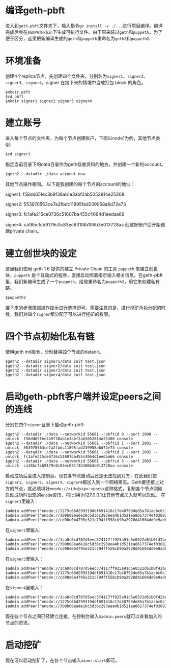 # 编译geth-pbft
进入到`geth-pbft`文件夹下，输入指令`go install -v ./...`进行项目编译。编译完成后会在`$GOPATH/bin`下生成可执行文件。由于原来装过`geth`和`puppeth`，为了便于区分，这里把新编译生成的`geth`和`puppeth`重命名为`geth2`和`puppeth2`.
# 环境准备
创建4个replica节点。先创建四个文件夹，分别名为`signer1`、`signer2`、`signer3`、`signer4`，signer 在接下來的情境中当成打包 block 的角色。
```
$mkdir pbft
$cd pbft
$mkdir signer1 signer2 signer3 signer4
```
# 建立账号
进入每个节点的文件夹，为每个节点创建账户，下面以node1为例，其他节点类似:
```
$cd signer1
```
指定当前目录下的data目录作为geth存放资料的地方，并创建一个新的account。
```
$geth2 --datadir ./data account new
```
其他节点操作相同。
以下是我创建的每个节点的account的地址：

signer1: f58dd65fec3b9f38ab1e3abf2ab5052814e25308

signer2: 553970563ce7a2fbdc11895fad239958a6d72e73

signer3: fc1afe215ce0736c51607ba455c4064d1eedaa66

signer4: ca18bcfcb9179c0c83ec631f4b106b3e013728aa
创建好账户后开始创建private chain。
# 建立创世块的设定
这里我们使用 geth 1.6 提供的建立 Private Chain 的工具 `puppeth` 来建立创世块，`puppeth` 是个互动式的程序，直接启动照着指示输入相关信息。在geth-pbft里，我们新编译生成了一个`puppeth`，给他重命名为`puppeth2`，用它来创建私有链。
```
$puppeth2
```
接下来的步骤按照操作提示进行选择即可，需要注意的是，进行挖矿角色分配的时候，我们对四个`signer`都分配了可以进行挖矿的权限。
# 四个节点初始化私有链
使用geth init指令，分别替换四个节点的datadir。
```
$geth2 --datadir signer1/data init test.json
$geth2 --datadir signer2/data init test.json
$geth2 --datadir signer3/data init test.json
$geth2 --datadir signer4/data init test.json
```
# 启动geth-pbft客户端并设定peers之间的连线
分别在四个`signer`目录下启动geth-pbft:
```
$geth2 --datadir ./data --networkid 55661 --pbftid 0 --port 2000 --unlock  f58dd65fec3b9f38ab1e3abf2ab5052814e25308 console
$geth2 --datadir ./data --networkid 55661 --pbftid 1 --port 2001 --unlock  553970563ce7a2fbdc11895fad239958a6d72e73 console
$geth2 --datadir ./data --networkid 55661 --pbftid 2 --port 2002 --unlock  fc1afe215ce0736c51607ba455c4064d1eedaa66 console
$geth2 --datadir ./data --networkid 55661 --pbftid 3 --port 2003 --unlock  ca18bcfcb9179c0c83ec631f4b106b3e013728aa console
```
启动成功后会进入控制台，现在各节点启动后还是无法找到对方，在此我们把`signer1`、`signer2`、`signer3`、`signer4`都加入到一个网络离去。Geth要连接上对方的节点，就必须填好`enode://<id>@<ip>:<port>`这种格式，复制各个节点刚刚启动成功时出现的`enode`资讯，将[::]换为127.0.0.1让其他节点加入就可以启动。
在`signer1`里输入：
```
$admin.addPeer("enode://1275c66d299319ddf691416c17e48793de85a7b1acbc0c1980607e09f09e8e35d647ab8e63b205648e68f4e7d3c8bc9da258a1d2ffb29fb055c9633b5ff91d4c@127.0.0.1:2001")
$admin.addPeer("enode://308b08eade10c5d36c293eea4b1d521ea8617374ef030829edd4717066fb45545c73d9a707784581740f0165fec25dd55158fda895c8905f4ecc64423b86ffa3@127.0.0.1:2002")
$admin.addPeer("enode://cd90e0b4795e321c794ff558cb90a2928d41604dd9e9ad6b6f0e5e0f53079bfbf45c0e0061b48f2c18c8011de7e003d622b70367a4686b640430ad19f2a90653@127.0.0.1:2003")
```
在`signer2`里输入:
```
$admin.addPeer("enode://1ca0c0cd707d5eec374117ff925a91c5e0322d61b0f42be0a1a8e5ba2c85af19be7a41dfb3848865096b8149fa2c6d95a6cd7fcf31c898d0a8a0f3387e283d52@127.0.0.1:2000")
$admin.addPeer("enode://308b08eade10c5d36c293eea4b1d521ea8617374ef030829edd4717066fb45545c73d9a707784581740f0165fec25dd55158fda895c8905f4ecc64423b86ffa3@127.0.0.1:2002")
$admin.addPeer("enode://cd90e0b4795e321c794ff558cb90a2928d41604dd9e9ad6b6f0e5e0f53079bfbf45c0e0061b48f2c18c8011de7e003d622b70367a4686b640430ad19f2a90653@127.0.0.1:2003")
```
在`signer3`里输入：
```
$admin.addPeer("enode://1ca0c0cd707d5eec374117ff925a91c5e0322d61b0f42be0a1a8e5ba2c85af19be7a41dfb3848865096b8149fa2c6d95a6cd7fcf31c898d0a8a0f3387e283d52@127.0.0.1:2000")
$admin.addPeer("enode://1275c66d299319ddf691416c17e48793de85a7b1acbc0c1980607e09f09e8e35d647ab8e63b205648e68f4e7d3c8bc9da258a1d2ffb29fb055c9633b5ff91d4c@127.0.0.1:2001")
$admin.addPeer("enode://cd90e0b4795e321c794ff558cb90a2928d41604dd9e9ad6b6f0e5e0f53079bfbf45c0e0061b48f2c18c8011de7e003d622b70367a4686b640430ad19f2a90653@127.0.0.1:2003")
```
在`signer4`里输入：
```
$admin.addPeer("enode://1ca0c0cd707d5eec374117ff925a91c5e0322d61b0f42be0a1a8e5ba2c85af19be7a41dfb3848865096b8149fa2c6d95a6cd7fcf31c898d0a8a0f3387e283d52@127.0.0.1:2000")
$admin.addPeer("enode://1275c66d299319ddf691416c17e48793de85a7b1acbc0c1980607e09f09e8e35d647ab8e63b205648e68f4e7d3c8bc9da258a1d2ffb29fb055c9633b5ff91d4c@127.0.0.1:2001")
$admin.addPeer("enode://308b08eade10c5d36c293eea4b1d521ea8617374ef030829edd4717066fb45545c73d9a707784581740f0165fec25dd55158fda895c8905f4ecc64423b86ffa3@127.0.0.1:2002")
```
现在各个节点之间已经建立连接，在控制台输入`$admin.peers`就可以查看加入的节点的资讯。
# 启动挖矿
现在可以启动挖矿了，在各个节点输入`miner.start`即可。
